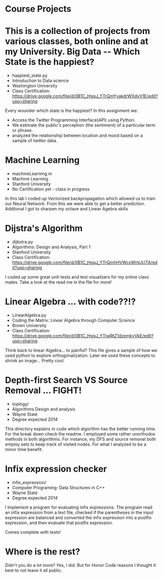 Course Projects
===========================
This is a collection of projects from various classes, both online and
at my University. 
Big Data -- Which State is the happiest?
==============================================================================

+ happiest_state.py
+ Introduction to Data science
+ Washington University
+ Class Certification: https://drive.google.com/file/d/0B1C_HgqJ_YTrQmYyakdrWXdvV1E/edit?usp=sharing 

Every wounder which state is the happiest? In this assignment we:

+ Access the Twitter Programming Interface(API) using Python.
+ We estimate the public's perception (the sentiment) of a particular term or phrase.
+ analyzed the relationship between location and mood based on a sample of twitter data.


Machine Learning
=============================================================================

+ machineLearning.m
+ Machine Learning
+ Stanford University
+ No Certification yet - class in progress

In this lab I coded up Vectorized backpropagation which allowed us to train
our Neural Network. From this we were able to get a better prediction. Addtional
I got to sharpen my octave and Linear Agebra skills


Dijstra's Algorithm
=============================================================================

 + dijkstra.py
 + Algorithms: Design and Analysis, Part 1
 + Stanford University
 + Class Certification: https://drive.google.com/file/d/0B1C_HgqJ_YTrQmhHVWcxWnVJUTA/edit?usp=sharing

I coded up some great unit-tests and test visualizers for my online
class mates. Take a look at the read me in the file for more!


Linear Algebra ... with code??!?
==============================================================================

+ LinearAlgebra.py
+ Coding the Matrix: Linear Algebra through Computer Science
+ Brown University
+ Class Certification: https://drive.google.com/file/d/0B1C_HgqJ_YTrajRtZ1dzemkyVkE/edit?usp=sharing

Think back to linear Algebra... to painful? This file gives a sample of
how we used python to explore orthogonalization. Later we used these concepts
to shrink an image... Pretty cool.


Depth-first Search VS Source Removal ... FIGHT!
==========================================================================

+ toplogy/
+ Algorithms Design and analysis 
+ Wayne State 
+ Degree expected 2014

This directory explains in code which algorithm has the better running time. 
For the break down check the readme. I employed 
some rather unorthodox methods in both algorithms. For instance, my DFS and
source removal both employ sets to keep track of visited nodes. For what I
analyzed to be a minor time benefit.


Infix expression checker
===========================================================================

+ infix_expression/
+ Computer Programing: Data Structures in C++
+ Wayne State
+ Degree expected 2014

I Implement a program for evaluating infix expressions. The program read
an infix expression from a text file, checked if the parentheses in the input expression are
balanced and converted the infix expression into a postfix expression, and then evaluate that
postfix expression.

Comes complete with tests! 

Where is the rest?
=====================
Didn't you do a lot more? Yes, I did. But for Honor Code reasons I thought it
best to not leave it all public.
